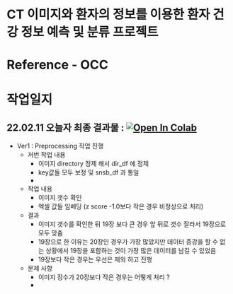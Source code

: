 # CT 이미지와 환자의 정보를 이용한 환자 건강 정보 예측 및 분류 프로젝트

# **Reference - OCC**

# **작업일지**

## **22.02.11** 오늘자 최종 결과물 : [![Open In Colab](https://colab.research.google.com/assets/colab-badge.svg)](https://colab.research.google.com/github/crimama/DL_project/blob/main/Timeseries/22.02.11_2_전해탈지_시간작업_CM.ipynb)

- Ver1 : Preprocessing 작업 진행 
    - 저번 작업 내용 
      - 이미지 directory 정제 해서 dir_df 에 정제 
      - key값들 모두 보정 및 snsb_df 과 통일 
      - 
    - 작업 내용 
      - 이미지 갯수 확인
      - 엑셀 값들 임베딩 (z score -1.0보다 작은 경우 비정상으로 처리) 
    - 결과
      - 이미지 갯수를 확인한 뒤 19장 보다 큰 경우 앞 뒤로 갯수 잘라서 19장으로 모두 맞춤 
      - 19장으로 한 이유는 20장인 경우가 가장 많았지만 데이터 증강을 할 수 없는 상황에서 19장을 포함하는 것이 가장 많은 데이터를 남길 수 있었음 
      - 19장보다 작은 경우는 우선은 제외 하고 진행 
    - 문제 사항 
      - 이미지 장수가 20장보다 작은 경우는 어떻게 처리 ? 
      - 
